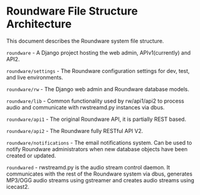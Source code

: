 # Roundware File Structure Architecture

This document describes the Roundware system file structure.

`roundware` - A Django project hosting the web admin, APIv1(currently) and API2.

`roundware/settings` - The Roundware configuration settings for dev, test, and
live environments.

`roundware/rw` - The Django web admin and Roundware database models.

`roundware/lib` - Common functionality used by rw/api1/api2 to process audio and
communicate with rwstreamd.py instances via dbus.

`roundware/api1` - The original Roundware API, it is partially REST based.

`roundware/api2` - The Roundware fully RESTful API V2.

`roundware/notifications` - The email notifications system. Can be used to notify
Roundware administrators when new database objects have been created or
updated.

`roundwared` - rwstreamd.py is the audio stream control daemon. It communicates
with the rest of the Roundware system via dbus, generates MP3/OGG audio streams
using gstreamer and creates audio streams using icecast2.
